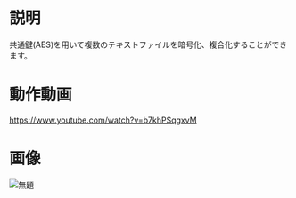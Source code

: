 # 説明
共通鍵(AES)を用いて複数のテキストファイルを暗号化、複合化することができます。

# 動作動画
https://www.youtube.com/watch?v=b7khPSqgxvM

# 画像
![無題](https://user-images.githubusercontent.com/98020159/153364828-ed149182-9c4e-4790-93ef-4aa404f1ec07.png)
